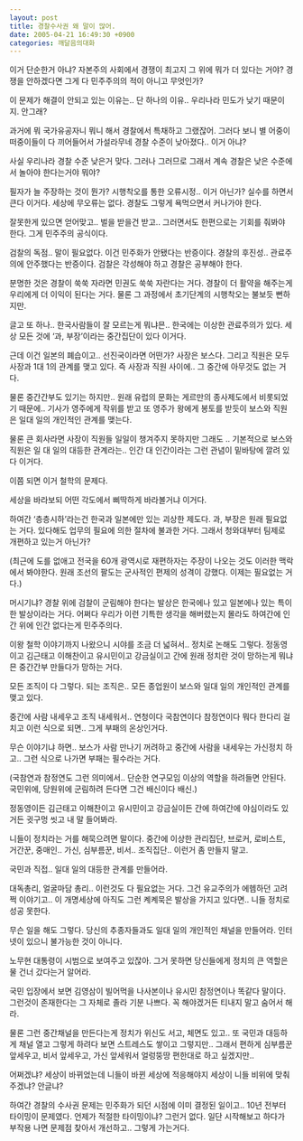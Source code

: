 ```yaml
---
layout: post
title: 경찰수사권 왜 말이 많어.
date: 2005-04-21 16:49:30 +0900
categories: 깨달음의대화
---
```

이거 단순한거 아냐? 자본주의 사회에서 경쟁이 최고지 그 위에 뭐가 더 있다는 거야? 경쟁을 안하겠다면 그게 다 민주주의의 적이 아니고 무엇인가?
  

  
이 문제가 해결이 안되고 있는 이유는.. 단 하나의 이유.. 우리나라 민도가 낮기 때문이지. 안그래?
  

  
과거에 뭐 국가유공자니 뭐니 해서 경찰에서 특채하고 그랬잖어. 그러다 보니 별 어중이 떠중이들이 다 끼어들어서 가설라무네 경찰 수준이 낮아졌다.. 이거 아냐?
  

  
사실 우리나라 경찰 수준 낮은거 맞다. 그러나 그러므로 그래서 계속 경찰은 낮은 수준에서 놀아야 한다는거야 뭐야?
  

  
필자가 늘 주장하는 것이 뭔가? 시행착오를 통한 오류시정.. 이거 아닌가? 실수를 하면서 큰다 이거다. 세상에 무오류는 없다. 경찰도 그렇게 욕먹으면서 커나가야 한다.
  

  
잘못한게 있으면 얻어맞고.. 벌을 받을건 받고.. 그러면서도 한편으로는 기회를 줘봐야 한다. 그게 민주주의 공식이다.
  

  
검찰의 독점.. 말이 필요없다. 이건 민주화가 안됐다는 반증이다. 경찰의 후진성.. 관료주의에 안주했다는 반증이다. 검찰은 각성해야 하고 경찰은 공부해야 한다.
  

  
분명한 것은 경찰이 쑥쑥 자라면 민권도 쑥쑥 자란다는 거다. 경찰이 더 활약을 해주는게 우리에게 더 이익이 된다는 거다. 물론 그 과정에서 초기단계의 시행착오는 불보듯 뻔하지만.
  

  
글고 또 하나.. 한국사람들이 잘 모르는게 뭐냐믄.. 한국에는 이상한 관료주의가 있다. 세상 모든 것에 ‘과, 부장’이라는 중간집단이 있다 이거다.
  

  
근데 이건 일본의 폐습이고.. 선진국이라면 어떤가? 사장은 보스다. 그리고 직원은 모두 사장과 1대 1의 관계를 맺고 있다. 즉 사장과 직원 사이에.. 그 중간에 아무것도 없는 거다.
  

  
물론 중간간부도 있기는 하지만.. 원래 유럽의 문화는 게르만의 종사제도에서 비롯되었기 때문에.. 기사가 영주에게 작위를 받고 또 영주가 왕에게 봉토를 받듯이 보스와 직원은 일대 일의 개인적인 관계를 맺는다.
  

  
물론 큰 회사라면 사장이 직원들 일일이 챙겨주지 못하지만 그래도 .. 기본적으로 보스와 직원은 일 대 일의 대등한 관계라는.. 인간 대 인간이라는 그런 관념이 밑바탕에 깔려 있다 이거다.
  

  
이쯤 되면 이거 철학의 문제다.
  
세상을 바라보되 어떤 각도에서 삐딱하게 바라볼거냐 이거다.
  

  
하여간 ‘층층시하’라는건 한국과 일본에만 있는 괴상한 제도다. 과, 부장은 원래 필요없는 거다. 있다해도 업무의 필요에 의한 절차에 불과한 거다. 그래서 청와대부터 팀제로 개편하고 있는거 아닌가?
  

  
(최근에 도를 없애고 전국을 60개 광역시로 재편하자는 주장이 나오는 것도 이러한 맥락에서 봐야한다. 원래 조선의 팔도는 군사적인 편제의 성격이 강했다. 이제는 필요없는 거다.)
  

  
머시기냐? 경찰 위에 검찰이 군림해야 한다는 발상은 한국에나 있고 일본에나 있는 특이한 발상이라는 거다. 어쩌다 우리가 이런 기특한 생각을 해버렸는지 몰라도 하여간에 인간 위에 인간 없다는게 민주주의다.
  

  
이왕 철학 이야기까지 나왔으니 시야를 조금 더 넓혀서.. 정치로 논해도 그렇다. 정동영이고 김근태고 이해찬이고 유시민이고 강금실이고 간에 원래 정치란 것이 망하는게 뭐냐믄 중간간부 만들다가 망하는 거다.
  

  
모든 조직이 다 그렇다. 되는 조직은.. 모든 종업원이 보스와 일대 일의 개인적인 관계를 맺고 있다.
  

  
중간에 사람 내세우고 조직 내세워서.. 연청이다 국참연이다 참정연이다 뭐다 한다리 걸치고 이런 식으로 되면.. 그게 부패의 온상인거다.
  

  
무슨 이야기냐 하면.. 보스가 사람 만나기 꺼려하고 중간에 사람을 내세우는 가신정치 하고.. 그런 식으로 나가면 부패는 필수라는 거다.
  

  
(국참연과 참정연도 그런 의미에서.. 단순한 연구모임 이상의 역할을 하려들면 안된다. 국민위에, 당원위에 군림하려 든다면 그건 배신이다 배신.)
  

  
정동영이든 김근태고 이해찬이고 유시민이고 강금실이든 간에 하여간에 야심이라도 있거든 귓구멍 씻고 내 말 들어봐라.
  

  
니들이 정치라는 거를 해묵으려면 말이다. 중간에 이상한 관리집단, 브로커, 로비스트, 거간꾼, 중매인.. 가신, 심부름꾼, 비서.. 조직집단.. 이런거 좀 만들지 말고.
  

  
국민과 직접.. 일대 일의 대등한 관계를 만들어라.
  

  
대독총리, 얼굴마담 총리.. 이런것도 다 필요없는 거다. 그건 유교주의가 에헴하던 고려쩍 이야기고.. 이 개명세상에 아직도 그런 켸켸묵은 발상을 가지고 있다면.. 니들 정치로 성공 못한다.
  

  
무슨 일을 해도 그렇다. 당신의 추종자들과도 일대 일의 개인적인 채널을 만들어라. 인터넷이 있으니 불가능한 것이 아니다.
  

  
노무현 대통령이 시범으로 보여주고 있잖아. 그거 못하면 당신들에게 정치의 큰 역할은 물 건너 갔다는거 알어라.
  

  
국민 입장에서 보면 김영삼이 빌어먹을 나사본이나 유시민 참정연이나 똑같다 말이다. 그런것이 존재한다는 그 자체로 졸라 기분 나쁘다. 꼭 해야겠거든 티내지 말고 숨어서 해라.
  

  
물론 그런 중간채널을 만든다는게 정치가 위신도 서고, 체면도 있고.. 또 국민과 대등하게 채널 열고 그렇게 하려다 보면 스트레스도 쌓이고 그렇지만.. 그래서 편하게 심부름꾼 앞세우고, 비서 앞세우고, 가신 앞세워서 얼렁뚱땅 편한대로 하고 싶겠지만..
  

  
어쩌겠냐? 세상이 바뀌었는데 니들이 바뀐 세상에 적응해야지 세상이 니들 비위에 맞춰주겠냐? 안글냐?
  

  
하여간 경찰의 수사권 문제는 민주화가 되던 시점에 이미 결정된 일이고.. 10년 전부터 타이밍이 문제였다. 언제가 적절한 타이밍이냐? 그런거 없다. 일단 시작해보고 하다가 부작용 나면 문제점 찾아서 개선하고.. 그렇게 가는거다.